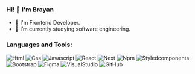 ### Hi! 👋 I'm Brayan


- 🔭 I'm Frontend Developer.
- 🌱 I’m currently studying software engineering.

### Languages and Tools:
<div>
  <img alt="Html" src="https://img.shields.io/badge/HTML5-E34F26?style=for-the-badge&logo=html5&logoColor=white" />
  <img alt="Css" src="https://img.shields.io/badge/CSS3-1572B6?style=for-the-badge&logo=css3&logoColor=white" />
  <img alt="Javascript" src="https://img.shields.io/badge/JavaScript-323330?style=for-the-badge&logo=javascript&logoColor=F7DF1E" />
  <img alt="React" src="https://img.shields.io/badge/React-20232A?style=for-the-badge&logo=react&logoColor=61DAFB" />
  <img alt="Next" src="https://img.shields.io/badge/next.js-000000?style=for-the-badge&logo=nextdotjs&logoColor=white" />
  <img alt="Npm" src="https://img.shields.io/badge/npm-CB3837?style=for-the-badge&logo=npm&logoColor=white" />
  <img alt="Styledcomponents" src="https://img.shields.io/badge/styled--components-DB7093?style=for-the-badge&logo=styled-components&logoColor=white" />
  <img alt="Bootstrap" src="https://img.shields.io/badge/Bootstrap-563D7C?style=for-the-badge&logo=bootstrap&logoColor=white" />
  <img alt="Figma" src="https://img.shields.io/badge/Figma-F24E1E?style=for-the-badge&logo=figma&logoColor=white" />
  <img alt="VisualStudio" src="https://img.shields.io/badge/Visual_Studio_Code-0078D4?style=for-the-badge&logo=visual%20studio%20code&logoColor=white" />
  <img alt="GitHub" src="https://img.shields.io/badge/GitHub-100000?style=for-the-badge&logo=github&logoColor=white" />
</div>
